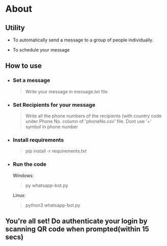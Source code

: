 # About

## Utility

* To automatically send a message to a group of people individually.

* To schedule your message

## How to use

* ### Set a message

  > Write your message in message.txt file

* ### Set Recipients for your message

  > Write all the phone numbers of the recipients (with country code under Phone No. column of 'phoneNo.csv' file. Dont use '+' symbol in phone number

* ### Install requirements

  > pip install -r requirements.txt

* ### Run the code
  
  Windows:

  > py whatsapp-bot.py

  Linux:

  > python3 whatsapp-bot.py

## You're all set! Do authenticate your login by scanning QR code when prompted(within 15 secs)

